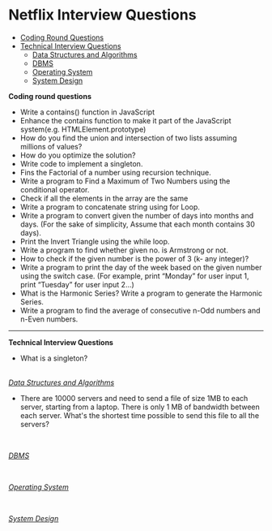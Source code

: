 
# Netflix Interview Questions
* [Coding Round Questions](#coding)
* [Technical Interview Questions](#tech)
   * [Data Structures and Algorithms](#dsalg)
   * [DBMS](#dbms)
   * [Operating System](#os)
   * [System Design](#design)


<b name="coding">Coding round questions</b><br/>
 - Write a contains() function in JavaScript
 - Enhance the contains function to make it part of the JavaScript system(e.g. HTMLElement.prototype)
 - How do you find the union and intersection of two lists assuming millions of values?
 - How do you optimize the solution?
 - Write code to implement a singleton.
 - Fins the Factorial of a number using recursion technique.
 - Write a program to Find a Maximum of Two Numbers using the conditional operator.
 - Check if all the elements in the array are the same
 - Write a program to concatenate string using for Loop.
 - Write a program to convert given the number of days into months and days. (For the sake of simplicity, Assume that each month contains 30 days).
 - Print the Invert Triangle using the while loop.
 - Write a program to find whether given no. is Armstrong or not.
 - How to check if the given number is the power of 3 (k- any integer)?
 - Write a program to print the day of the week based on the given number using the switch case. (For example, print “Monday” for user input 1, print “Tuesday” for user  input 2…)
 - What is the Harmonic Series? Write a program to generate the Harmonic Series.
 - Write a program to find the average of consecutive n-Odd numbers and n-Even numbers.

---
<b name="tech">Technical Interview Questions</b>
- What is a singleton?
<br/>
<i><u name="dsalg">Data Structures and Algorithms</u></i>

 - There are 10000 servers and need to send a file of size 1MB to each server, starting from a laptop. There is only 1 MB of bandwidth between each server. What's the shortest time possible to send this file to all the servers?
<br/>

<i><u name="dbms">DBMS</u></i>

<br/>

<i><u name="os">Operating System</u></i>

<br/>

<i><u name="design">System Design</u></i>

<br/>
